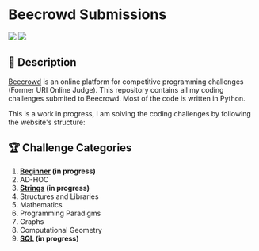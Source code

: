 # Beecrowd Submissions

![](https://img.shields.io/github/license/andrematte/uri-submissions?color=red&label=License&style=for-the-badge) ![](https://img.shields.io/github/stars/andrematte/uri-submissions?logo=github&style=for-the-badge)

## 💬 Description

[Beecrowd](http://beecrowd.com.br/) is an online platform for competitive programming challenges (Former URI Online Judge).
This repository contains all my coding challenges submited to Beecrowd. Most of the code is written in Python.

This is a work in progress, I am solving the coding challenges by following the website's structure:


## 🏆 Challenge Categories

1. **[Beginner](https://www.urionlinejudge.com.br/judge/en/problems/index/1) (in progress)**
2. AD-HOC
3. **[Strings](https://www.urionlinejudge.com.br/judge/pt/problems/index/3) (in progress)**
4. Structures and Libraries
5. Mathematics
6. Programming Paradigms
7. Graphs
8. Computational Geometry
9. **[SQL](https://www.urionlinejudge.com.br/judge/pt/problems/index/9) (in progress)**

